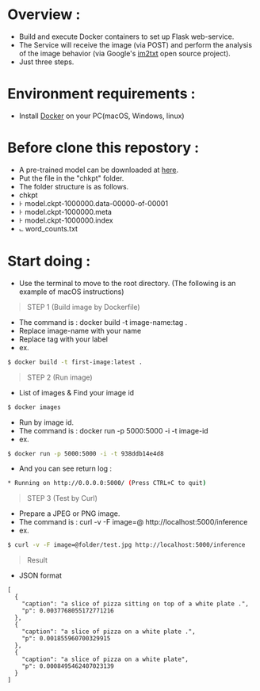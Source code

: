 # Overview :
  - Build and execute Docker containers to set up Flask web-service.
  - The Service will receive the image (via POST) and perform the analysis of the image behavior (via Google's [im2txt][tensorflow/models] open source project).
  - Just three steps.

# Environment requirements :
  - Install [Docker][Docker-officeSite] on your PC(macOS, Windows, linux)

# Before clone this repostory :
  - A pre-trained model can be downloaded at [here][pre-trained].
  - Put the file in the "chkpt" folder.
  - The folder structure is as follows.
  - chkpt
  - ⊦ model.ckpt-1000000.data-00000-of-00001
  - ⊦ model.ckpt-1000000.meta
  - ⊦ model.ckpt-1000000.index  
  - ⨽ word_counts.txt

# Start doing :
  - Use the terminal to move to the root directory. (The following is an example of macOS instructions)
> STEP 1  (Build image by Dockerfile)
  - The command is : docker build -t image-name:tag .
  - Replace image-name with your name
  - Replace tag with your label
  - ex. 
```sh
$ docker build -t first-image:latest .
```

> STEP 2  (Run image)
  - List of images & Find your image id
```sh
$ docker images
```
  - Run by image id.
  - The command is : docker run -p 5000:5000 -i -t image-id
  - ex.
```sh
$ docker run -p 5000:5000 -i -t 938ddb14e4d8
```
  - And you can see return log :
```sh
* Running on http://0.0.0.0:5000/ (Press CTRL+C to quit)
```

> STEP 3  (Test by Curl)
  - Prepare a JPEG or PNG image.
  - The command is : curl -v -F image=@<image path> http://localhost:5000/inference
  - ex.
```sh
$ curl -v -F image=@folder/test.jpg http://localhost:5000/inference
```

> Result
   - JSON format
```
[
  {
    "caption": "a slice of pizza sitting on top of a white plate .", 
    "p": 0.0037768055172771216
  }, 
  {
    "caption": "a slice of pizza on a white plate .", 
    "p": 0.001855960700329915
  }, 
  {
    "caption": "a slice of pizza on a white plate", 
    "p": 0.0008495462407023139
  }
]
```

   [tensorflow/models]: <https://github.com/tensorflow/models>
   [Docker-officeSite]: <https://www.docker.com/>
   [pre-trained]: <https://ibm.ent.box.com/v/show-and-tell-pretrained>
